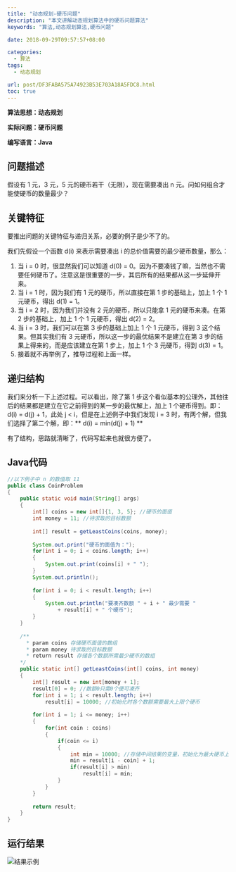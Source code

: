 ```yaml
---
title: "动态规划-硬币问题"
description: "本文讲解动态规划算法中的硬币问题算法"
keywords: "算法,动态规划算法,硬币问题"

date: 2018-09-29T09:57:57+08:00

categories:
  - 算法
tags:
  - 动态规划

url: post/DF3FABA575A74923B53E703A18A5FDC8.html
toc: true
---
```


**算法思想：动态规划**

**实际问题：硬币问题**

**编写语言：Java**

<!--More-->

## 问题描述

假设有 1 元，3 元，5 元的硬币若干（无限），现在需要凑出 n 元。问如何组合才能使硬币的数量最少？

## 关键特征

要推出问题的关键特征与递归关系，必要的例子是少不了的。

我们先假设一个函数 d(i) 来表示需要凑出 i 的总价值需要的最少硬币数量，那么：
1. 当 i = 0 时，很显然我们可以知道 d(0) = 0。因为不要凑钱了嘛，当然也不需要任何硬币了。注意这是很重要的一步，其后所有的结果都从这一步延伸开来。
2. 当 i = 1 时，因为我们有 1 元的硬币，所以直接在第 1 步的基础上，加上 1 个 1 元硬币，得出 d(1) = 1。
3. 当 i = 2 时，因为我们并没有 2 元的硬币，所以只能拿 1 元的硬币来凑。在第 2 步的基础上，加上 1 个 1 元硬币，得出 d(2) = 2。
4. 当 i = 3 时，我们可以在第 3 步的基础上加上 1 个 1 元硬币，得到 3 这个结果。但其实我们有 3 元硬币，所以这一步的最优结果不是建立在第 3 步的结果上得来的，而是应该建立在第 1 步上，加上 1 个 3 元硬币，得到 d(3) = 1。
5. 接着就不再举例了，推导过程和上面一样。

## 递归结构

我们来分析一下上述过程。可以看出，除了第 1 步这个看似基本的公理外，其他往后的结果都是建立在它之前得到的某一步的最优解上，加上 1 个硬币得到。即：d(i) = d(j) + 1，此处 j < i，但是在上述例子中我们发现 i = 3 时，有两个解，但我们选择了第二个解，即：** d(i) = min(d(j) + 1) **

有了结构，思路就清晰了，代码写起来也就很方便了。

## Java代码

```Java
//以下例子中 n 的数值取 11
public class CoinProblem
{
    public static void main(String[] args)
    {
        int[] coins = new int[]{1, 3, 5}; //硬币的面值
        int money = 11; //待求取的目标数额
        
        int[] result = getLeastCoins(coins, money);
        
        System.out.print("硬币的面值为：");
        for(int i = 0; i < coins.length; i++)
        {
            System.out.print(coins[i] + " ");
        }
        System.out.println();
        
        for(int i = 0; i < result.length; i++)
        {
            System.out.println("要凑齐数额 " + i + " 最少需要 " 
                + result[i] + " 个硬币");
        }
    }
    
    /**
      * param coins 存储硬币面值的数组
      * param money 待求取的目标数额
      * return result 存储各个数额所需最少硬币的数组
    */
    public static int[] getLeastCoins(int[] coins, int money)
    {
        int[] result = new int[money + 1];
        result[0] = 0; //数额0只需0个便可凑齐
        for(int i = 1; i < result.length; i++)
            result[i] = 10000; //初始化时各个数额需要最大上限个硬币
        
        for(int i = 1; i <= money; i++)
        {
            for(int coin : coins)
            {
                if(coin <= i)
                {
                    int min = 10000; //存储中间结果的变量，初始化为最大硬币上限
                    min = result[i - coin] + 1;
                    if(result[i] > min)
                        result[i] = min;
                }
            }
        }
        
        return result;
    }
}
```

## 运行结果

![结果示例](/imgs/动态规划-硬币问题.webp)

